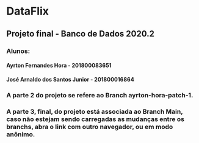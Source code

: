 # DataFlix
## Projeto final - Banco de Dados 2020.2

### Alunos: 
#### Ayrton Fernandes Hora - 201800083651
#### José Arnaldo dos Santos Junior - 201800016864


### A parte 2 do projeto se refere ao Branch ayrton-hora-patch-1.

### A parte 3, final, do projeto está associada ao Branch Main, caso não estejam sendo carregadas as mudanças entre os branchs, abra o link com outro navegador, ou em modo anônimo.
